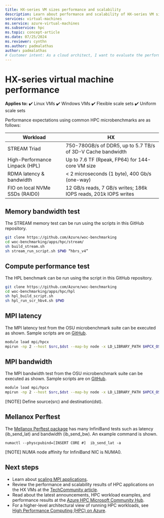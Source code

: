 ```yaml
---
title: HX-series VM sizes performance and scalability
description: Learn about performance and scalability of HX-series VM sizes in Azure.
services: virtual-machines
ms.service: azure-virtual-machines
ms.subservice: hpc
ms.topic: concept-article
ms.date: 07/25/2024
ms.reviewer: cynthn
ms.author: padmalathas
author: padmalathas
# Customer intent: As a cloud architect, I want to evaluate the performance characteristics of HX-series VMs for high-performance computing workloads, so that I can determine their suitability for my organization's computational tasks and ensure optimal scalability.
---
```


# HX-series virtual machine performance

**Applies to:** :heavy_check_mark: Linux VMs :heavy_check_mark: Windows VMs :heavy_check_mark: Flexible scale sets :heavy_check_mark: Uniform scale sets

Performance expectations using common HPC microbenchmarks are as follows:

| Workload                                        | HX                                                                |
|-------------------------------------------------|-------------------------------------------------------------------|
| STREAM Triad                                    | 750-780GB/s of DDR5, up to 5.7 TB/s of 3D-V Cache bandwidth                                                    |
| High-Performance Linpack (HPL)                  | Up to 7.6 TF (Rpeak, FP64) for 144-core VM size                   |
| RDMA latency & bandwidth                        | < 2 microseconds (1 byte), 400 Gb/s (one-way)                     |
| FIO on local NVMe SSDs (RAID0)                  | 12 GB/s reads, 7 GB/s writes; 186k IOPS reads, 201k IOPS writes   |

## Memory bandwidth test

The STREAM memory test can be run using the scripts in this GitHub repository. 
```bash
git clone https://github.com/Azure/woc-benchmarking 
cd woc-benchmarking/apps/hpc/stream/ 
sh build_stream.sh 
sh stream_run_script.sh $PWD “hbrs_v4” 
```
## Compute performance test 

The HPL benchmark can be run using the script in this GitHub repository. 
```bash
git clone https://github.com/Azure/woc-benchmarking 
cd woc-benchmarking/apps/hpc/hpl 
sh hpl_build_script.sh 
sh hpl_run_scr_hbv4.sh $PWD 
```

## MPI latency

The MPI latency test from the OSU microbenchmark suite can be executed as shown. Sample scripts are on [GitHub](https://github.com/Azure/azurehpc/tree/master/apps/health_checks).

```bash
module load mpi/hpcx 
mpirun -np 2 --host $src,$dst --map-by node -x LD_LIBRARY_PATH $HPCX_OSU_DIR/osu_latency
```

## MPI bandwidth
The MPI bandwidth test from the OSU microbenchmark suite can be executed as shown. Sample scripts are on [GitHub](https://github.com/Azure/azurehpc/tree/master/apps/health_checks).

```bash
module load mpi/hpcx 
mpirun -np 2 --host $src,$dst --map-by node -x LD_LIBRARY_PATH $HPCX_OSU_DIR/osu_bw
```

[!NOTE]
Define source(src) and destination(dst).

## Mellanox Perftest
The [Mellanox Perftest package](https://github.com/linux-rdma/perftest) has many InfiniBand tests such as latency (ib_send_lat) and bandwidth (ib_send_bw). An example command is shown.
```console
numactl --physcpubind=[INSERT CORE #]  ib_send_lat -a
```
[!NOTE]
NUMA node affinity for InfiniBand NIC is NUMA0.

## Next steps
- Learn about [scaling MPI applications](./workloads/hpc/compiling-scaling-applications.md).
- Review the performance and scalability results of HPC applications on the HX VMs at the [TechCommunity article](https://techcommunity.microsoft.com/t5/azure-compute/hpc-performance-and-scalability-results-with-azure-hbv4-vms/bc-p/2235843).
- Read about the latest announcements, HPC workload examples, and performance results at the [Azure HPC Microsoft Community Hub](https://techcommunity.microsoft.com/t5/azure-high-performance-computing/bg-p/AzureHighPerformanceComputingBlog).
- For a higher-level architectural view of running HPC workloads, see [High Performance Computing (HPC) on Azure](/azure/architecture/topics/high-performance-computing/).
